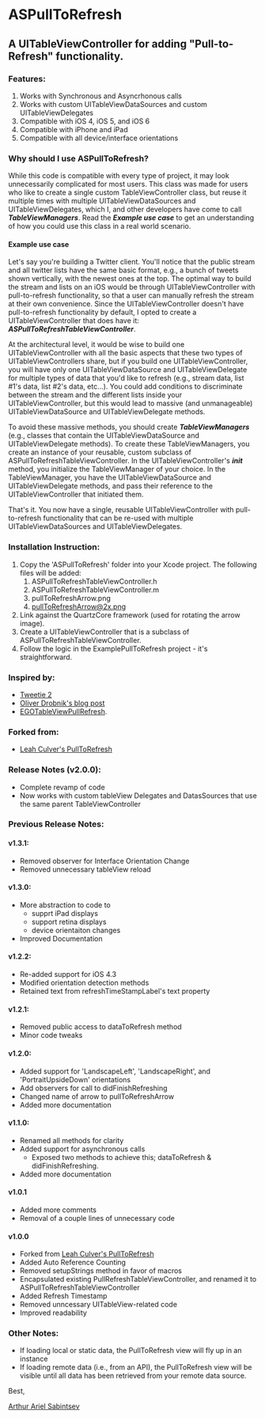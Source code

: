 # ASPullToRefresh

## A UITableViewController for adding "Pull-to-Refresh" functionality.

### Features:

1. Works with Synchronous and Asyncrhonous calls
1. Works with custom UITableViewDataSources and custom UITableViewDelegates
1. Compatible with iOS 4, iOS 5, and iOS 6
1. Compatible with iPhone and iPad
1. Compatible with all device/interface orientations

### Why should I use ASPullToRefresh?
While this code is compatible with every type of project, it may look unnecessarily complicated for most users. This class was made for users who like to create a single custom TableViewController class, but reuse it multiple times with multiple UITableViewDataSources and UITableViewDelegates, which I, and other developers have come to call ***TableViewManagers***. Read the ***Example use case*** to get an understanding of how you could use this class in a real world scenario.

#### Example use case
Let's say you're building a Twitter client. You'll notice that the public stream and all twitter lists have the same basic format, e.g., a bunch of tweets shown vertically, with the newest ones at the top.  The optimal way to build the stream and lists on an iOS would be through UITableViewController with pull-to-refresh functionality, so that a user can manually refresh the stream at their own convenience. Since the UITableViewController doesn't have pull-to-refresh functionality by default, I opted to create a UITableViewController that does have it: ***ASPullToRefreshTableViewController***.

At the architectural level, it would be wise to build one UITableViewController with all the basic aspects that these two types of UITableViewControllers share, but if you build one UITableViewController, you will have only one UITableViewDataSource and UITableViewDelegate for multiple types of data that you'd like to refresh (e.g., stream data, list #1's data, list #2's data, etc…). You could add conditions to discriminate between the stream and the different lists inside your UITableViewController, but this would lead to massive (and unmanageable) UITableViewDataSource and UITableViewDelegate methods. 

To avoid these massive methods, you should create ***TableViewManagers*** (e.g., classes that contain the UITableViewDataSource and UITableViewDelegate methods). To create these TableViewManagers, you create an instance of your reusable, custom subclass of ASPullToRefreshTableViewController. In the UITableViewController's ***init*** method, you initialize the TableViewManager of your choice. In the TableViewManager, you have the UITableViewDataSource and UITableViewDelegate methods, and pass their reference to the UITableViewController that initiated them. 

That's it. You now have a single, reusable UITableViewController with pull-to-refresh functionality that can be re-used with multiple UITableViewDataSources and UITableViewDelegates.

### Installation Instruction:

1. Copy the 'ASPullToRefresh' folder into your Xcode project. The following files will be added:
	1. ASPullToRefreshTableViewController.h
	1. ASPullToRefreshTableViewController.m
	1. pullToRefreshArrow.png
	1. pullToRefreshArrow@2x.png 
1. Link against the QuartzCore framework (used for rotating the arrow image).
1. Create a UITableViewController that is a subclass of ASPullToRefreshTableViewController.
1. Follow the logic in the ExamplePullToRefresh project - it's straightforward.

### Inspired by:
- [Tweetie 2](http://www.atebits.com/tweetie-iphone/)
- [Oliver Drobnik's blog post](http://www.drobnik.com/touch/2009/12/how-to-make-a-pull-to-reload-tableview-just-like-tweetie-2/)
- [EGOTableViewPullRefresh](http://github.com/enormego/EGOTableViewPullRefresh).  

### Forked from:
- [Leah Culver's PullToRefresh](https://github.com/leah/PullToRefresh/)  

###  Release Notes (v2.0.0):
- Complete revamp of code
- Now works with custom tableView Delegates and DatasSources that use the same parent TableViewController 

###  Previous Release Notes:

####  v1.3.1:
- Removed observer for Interface Orientation Change
- Removed unnecessary tableView reload

#### v1.3.0:
- More abstraction to code to 
	- supprt iPad displays
	- support retina displays
	- device orientaiton changes
- Improved Documentation

####  v1.2.2:
- Re-added support for iOS 4.3
- Modified orientation detection methods
- Retained text from refreshTimeStampLabel's text property


####  v1.2.1:
- Removed public access to dataToRefresh method
- Minor code tweaks

####  v1.2.0:
- Added support for 'LandscapeLeft', 'LandscapeRight', and 'PortraitUpsideDown' orientations
- Add observers for call to didFinishRefreshing
- Changed name of arrow to pullToRefreshArrow
- Added more documentation


####  v1.1.0:
- Renamed all methods for clarity
- Added support for asynchronous calls
	- Exposed two methods to achieve this; dataToRefresh &amp; didFinishRefreshing.
- Added more documentation

#### v1.0.1
- Added more comments
- Removal of a couple lines of unnecessary code

#### v1.0.0 
- Forked from [Leah Culver's PullToRefresh](https://github.com/leah/PullToRefresh/) 
- Added Auto Reference Counting 
- Removed setupStrings method in favor of macros
- Encapsulated existing PullRefreshTableViewController, and renamed it to ASPullToRefreshTableViewController
- Added Refresh Timestamp
- Removed unncessary UITableView-related code
- Improved readability


###  Other Notes:
- If loading local or static data, the PullToRefresh view will fly up in an instance
- If loading remote data (i.e., from an API), the PullToRefresh view will be visible until all data has been retrieved from your remote data source.

Best,

[Arthur Ariel Sabintsev](http://www.sabintsev.com)  